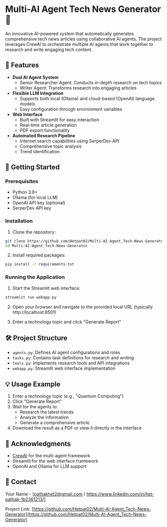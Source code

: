# Multi-AI Agent Tech News Generator 🤖

An innovative AI-powered system that automatically generates comprehensive tech news articles using collaborative AI agents. The project leverages CrewAI to orchestrate multiple AI agents that work together to research and write engaging tech content.

## 🌟 Features

- **Dual AI Agent System**
  - Senior Researcher Agent: Conducts in-depth research on tech topics
  - Writer Agent: Transforms research into engaging articles
- **Flexible LLM Integration**
  - Supports both local (Ollama) and cloud-based (OpenAI) language models
  - Easy configuration through environment variables
- **Web Interface**
  - Built with Streamlit for easy interaction
  - Real-time article generation
  - PDF export functionality
- **Automated Research Pipeline**
  - Internet search capabilities using SerperDev API
  - Comprehensive topic analysis
  - Trend identification

## 🚀 Getting Started

### Prerequisites

- Python 3.8+
- Ollama (for local LLM)
- OpenAI API key (optional)
- SerperDev API key

### Installation

1. Clone the repository:
```bash
git clone https://github.com/Hetpat02/Multi-AI-Agent_Tech-News-Generator.git
cd Multi-AI-Agent_Tech-News-Generator
```

2. Install required packages:
```bash
pip install -r requirements.txt
```

### Running the Application

1. Start the Streamlit web interface:
```bash
streamlit run webapp.py
```
2. Open your browser and navigate to the provided local URL (typically http://localhost:8501)

3. Enter a technology topic and click "Generate Report"

## 🛠️ Project Structure

- `agents.py`: Defines AI agent configurations and roles
- `tasks.py`: Contains task definitions for research and writing
- `tools.py`: Implements research tools and API integrations
- `webapp.py`: Streamlit web interface implementation

## 💡 Usage Example

1. Enter a technology topic (e.g., "Quantum Computing")
2. Click "Generate Report"
3. Wait for the agents to:
   - Research the latest trends
   - Analyze the information
   - Generate a comprehensive article
4. Download the result as a PDF or view it directly in the interface

## 🙏 Acknowledgments

- [CrewAI](https://github.com/joaomdmoura/crewAI) for the multi-agent framework
- Streamlit for the web interface framework
- OpenAI and Ollama for LLM support

## 📧 Contact

Your Name - [pathakhet2@gmail.com / https://www.linkedin.com/in/het-pathak-1b2361213/]

Project Link: [https://github.com/Hetpat02/Multi-AI-Agent_Tech-News-Generator](https://github.com/Hetpat02/Multi-AI-Agent_Tech-News-Generator)

